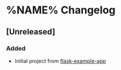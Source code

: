 # %NAME% Changelog

## [Unreleased]

### Added

- Initial project from [flask-example-app](https://github.com/jecklgamis/flask-example-app)
